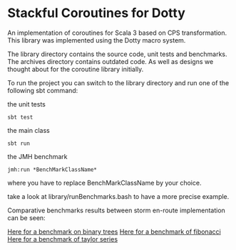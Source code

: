 # Stackful Coroutines for Dotty

An implementation of coroutines for Scala 3 based on CPS transformation. This library was implemented using the Dotty macro system.

The library directory contains the source code, unit tests and benchmarks.
The archives directory contains outdated code. As well as designs we thought about for the coroutine library initially.

To run the project you can switch to the library directory and run one of the following sbt command:

the unit tests
```
sbt test
```

the main class
```
sbt run 
```

the JMH benchmark
```
jmh:run *BenchMarkClassName*
```
where you have to replace BenchMarkClassName by your choice.

take a look at library/runBenchmarks.bash to have a more precise example.

Comparative benchmarks results between storm en-route implementation can be seen:


[Here for a benchmark on binary trees](https://raw.githubusercontent.com/LeDevDuDimanche/Coroutines-for-Scala-3/master/library/mergedTree.json)
[Here for a benchmark of fibonacci](https://raw.githubusercontent.com/LeDevDuDimanche/Coroutines-for-Scala-3/master/library/mergedFibo.json)
[Here for a benchmark of taylor series](https://raw.githubusercontent.com/LeDevDuDimanche/Coroutines-for-Scala-3/master/library/mergedTaylor.json)



